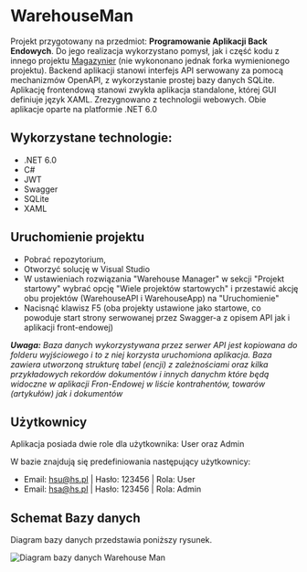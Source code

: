 # WarehouseMan

Projekt przygotowany na przedmiot: **Programowanie Aplikacji Back Endowych**.
Do jego realizacja wykorzystano pomysł, jak i część kodu z innego projektu [Magazynier](https://github.com/hubssch/Magazynier) (nie wykononano jednak forka wymienionego projektu).
Backend aplikacji stanowi interfejs API serwowany za pomocą mechanizmów OpenAPI, z wykorzystanie prostej bazy danych SQLite.
Aplikację frontendową stanowi zwykła aplikacja standalone, której GUI definiuje język XAML. Zrezygnowano z technologii webowych.
Obie aplikacje oparte na platformie .NET 6.0

## Wykorzystane technologie:
- .NET 6.0
- C#
- JWT
- Swagger
- SQLite
- XAML

## Uruchomienie projektu
- Pobrać repozytorium,
- Otworzyć solucję w Visual Studio
- W ustawieniach rozwiązania "Warehouse Manager" w sekcji "Projekt startowy" wybrać opcję "Wiele projektów startowych" i przestawić akcję obu projektów (WarehouseAPI i WarehouseApp) na "Uruchomienie"
- Nacisnąć klawisz F5 (oba projekty ustawione jako startowe, co powoduje start strony serwowanej przez Swagger-a z opisem API jak i aplikacji front-endowej)

***Uwaga:*** _Baza danych wykorzystywana przez serwer API jest kopiowana do folderu wyjściowego i to z niej korzysta uruchomiona aplikacja. Baza zawiera utworzoną strukturę tabel (encji) z zależnościami
oraz kilka przykładowych rekordów dokumentów i innych danychm które będą widoczne w aplikacji Fron-Endowej w liście kontrahentów, towarów (artykułów) jak i dokumentów_

## Użytkownicy

Aplikacja posiada dwie role dla użytkownika: User oraz Admin

W bazie znajdują się predefiniowania następujący użytkownicy:
- Email: hsu@hs.pl | Hasło: 123456 | Rola: User
- Email: hsa@hs.pl | Hasło: 123456 | Rola: Admin

## Schemat Bazy danych

Diagram bazy danych przedstawia poniższy rysunek.

![Diagram bazy danych Warehouse Man](https://raw.githubusercontent.com/hubssch/WarehouseMan/main/doc/warehouse-man-db-diag.jpg)
